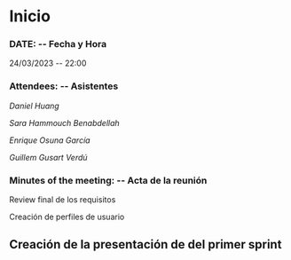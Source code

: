 # Inicio

### DATE: -- Fecha y Hora

24/03/2023 -- 22:00

### Attendees: -- Asistentes

_Daniel Huang_

_Sara Hammouch Benabdellah_

_Enrique Osuna García_

_Guillem Gusart Verdú_

### Minutes of the meeting: -- Acta de la reunión

Review final de los requisitos

Creación de perfiles de usuario

## Creación de la presentación de del primer sprint
